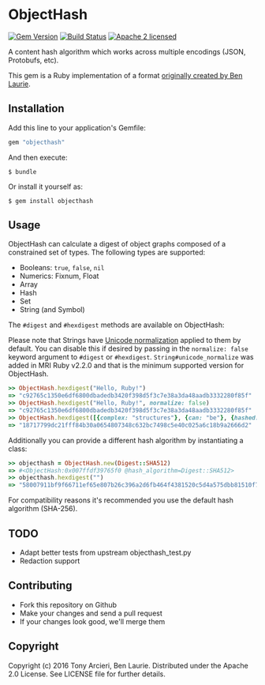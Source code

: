# ObjectHash

[![Gem Version](https://badge.fury.io/rb/objecthash.svg)](https://rubygems.org/gems/objecthash)
[![Build Status](https://secure.travis-ci.org/cryptosphere/objecthash-ruby.svg?branch=master)](https://travis-ci.org/cryptosphere/objecthash-ruby)
[![Apache 2 licensed](https://img.shields.io/badge/license-Apache2-blue.svg)](https://github.com/cryptosphere/objecthash-ruby/blob/master/LICENSE)

A content hash algorithm which works across multiple encodings (JSON, Protobufs, etc).

This gem is a Ruby implementation of a format [originally created by Ben Laurie](https://github.com/benlaurie/objecthash).

## Installation

Add this line to your application's Gemfile:

```ruby
gem "objecthash"
```

And then execute:

    $ bundle

Or install it yourself as:

    $ gem install objecthash

## Usage

ObjectHash can calculate a digest of object graphs composed of a constrained
set of types. The following types are supported:

* Booleans: `true`, `false`, `nil`
* Numerics: Fixnum, Float
* Array
* Hash
* Set
* String (and Symbol)

The `#digest` and `#hexdigest` methods are available on ObjectHash:

Please note that Strings have [Unicode normalization](http://ruby-doc.org/stdlib-2.2.0/libdoc/unicode_normalize/rdoc/String.html) applied to them by default.
You can disable this if desired by passing in the `normalize: false` keyword
argument to `#digest` or `#hexdigest`. `String#unicode_normalize` was added in
MRI Ruby v2.2.0 and that is the minimum supported version for ObjectHash.

```ruby
>> ObjectHash.hexdigest("Hello, Ruby!")
=> "c92765c1350e6df6800dbadedb3420f398d5f3c7e38a3da48aadb3332280f85f"
>> ObjectHash.hexdigest("Hello, Ruby!", normalize: false)
=> "c92765c1350e6df6800dbadedb3420f398d5f3c7e38a3da48aadb3332280f85f"
>> ObjectHash.hexdigest([{complex: "structures"}, {can: "be"}, {hashed: ["with", "ObjectHash"]}])
=> "18717799dc21fff84b30a0654807348c632bc7498c5e40c025a6c18b9a2666d2"
```

Additionally you can provide a different hash algorithm by instantiating a class:

```ruby
>> objecthash = ObjectHash.new(Digest::SHA512)
=> #<ObjectHash:0x007ffdf39765f0 @hash_algorithm=Digest::SHA512>
>> objecthash.hexdigest("")
=> "58007911bf9f66711ef65e807b26c396a2d6fb464f4381520c5d4a575dbb81510f79d35e349604128a771acf2a117a2afdedc012d83b0eb822668aee0def4747"
```

For compatibility reasons it's recommended you use the default hash algorithm (SHA-256).

## TODO

* Adapt better tests from upstream objecthash_test.py
* Redaction support

## Contributing

* Fork this repository on Github
* Make your changes and send a pull request
* If your changes look good, we'll merge them

## Copyright

Copyright (c) 2016 Tony Arcieri, Ben Laurie. Distributed under the Apache 2.0 License.
See LICENSE file for further details.
